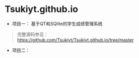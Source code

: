 # Tsukiyt.github.io
- 项目一： 基于QT和SQlite的学生成绩管理系统
> 完整源码参见：https://github.com/Tsukiyt/Tsukiyt.github.io/tree/master
- 项目二：
